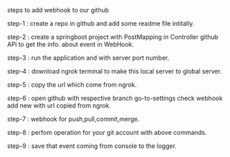 steps to add webhook to our github

step-1 : create a repo in github and add some readme file intitally. 

step-2 : create a springboot project with PostMapping in Controller github APi to get the info. about event in WebHook. 

step-3 : run the application and with server port number. 

step-4 : download ngrok terminal to make this local server to global server.

step-5 : copy the url which come from ngrok. 

step-6 : open github with respective branch go-to-settings check webhook add new with url copied from ngrok. 

step-7 : webhook for push,pull,commit,merge. 

step-8 : perfom operation for your git account with above commands. 

step-9 : save that event coming from console to the logger.
